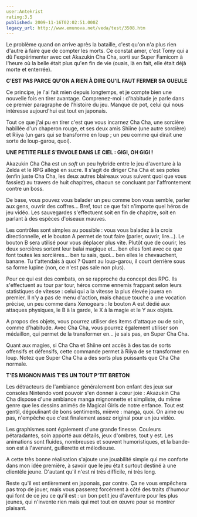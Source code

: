 ```yaml
---
user:Antekrist
rating:3.5
published: 2009-11-16T02:02:51.000Z
legacy_url: http://www.emunova.net/veda/test/3508.htm
---
```

Le problème quand on arrive après la bataille, c'est qu'on n'a plus rien d'autre à faire que de compter les morts. Ce constat amer, c'est Tomy qui a dû l'expérimenter avec cet Akazukin Cha Cha, sorti sur Super Famicom à l'heure où la belle était plus qu'en fin de vie (ouais, là en fait, elle était déjà morte et enterrée).  

  

**C'EST PAS PARCE QU'ON A RIEN À DIRE QU'IL FAUT FERMER SA GUEULE**  

Ce principe, je l'ai fait mien depuis longtemps, et je compte bien une nouvelle fois en tirer avantage. Comprenez-moi : d'habitude je parle dans ce premier paragraphe de l'histoire du jeu. Manque de pot, celui qui nous intéresse aujourd'hui est tout en japonais.  

Tout ce que j'ai pu en tirer c'est que vous incarnez Cha Cha, une sorcière habillée d'un chaperon rouge, et ses deux amis Shiine (une autre sorcière) et Riiya (un gars qui se transforme en loup ; un peu comme qui dirait une sorte de loup-garou, quoi).  

  

**UNE PETITE FILLE S'ENVOLE DANS LE CIEL : GIGI, OH GIGI !**  

Akazukin Cha Cha est un _soft_ un peu hybride entre le jeu d'aventure à la Zelda et le RPG allégé en sucre. Il s'agit de diriger Cha Cha et ses potes (enfin juste Cha Cha, les deux autres blaireaux vous suivent quoi que vous fassiez) au travers de huit chapitres, chacun se concluant par l'affrontement contre un boss.  

De base, vous pouvez vous balader un peu comme bon vous semble, parler aux gens, ouvrir des coffres... Bref, tout ce que fait n'importe quel héros de jeu vidéo. Les sauvegardes s'effectuent soit en fin de chapitre, soit en parlant à des espèces d'oiseaux mauves.  

Les contrôles sont simples au possible : vous vous baladez à la croix directionnelle, et le bouton A permet de tout faire (parler, ouvrir, lire...). Le bouton B sera utilisé pour vous déplacer plus vite. Plutôt que de courir, les deux sorcières sortent leur balai magique et... ben elles font avec ce que font toutes les sorcières... ben tu sais, quoi... ben elles le chevauchent, banane. Tu t'attendais à quoi ? Quant au loup-garou, il court derrière sous sa forme lupine (non, ce n'est pas sale non plus).  

Pour ce qui est des combats, on se rapproche du concept des RPG. Ils s'effectuent au tour par tour, héros comme ennemis frappant selon leurs statistiques de vitesse : celui qui a la vitesse la plus élevée jouera en premier. Il n'y a pas de menu d'action, mais chaque touche a une vocation précise, un peu comme dans Xenogears : le bouton A est dédié aux attaques physiques, le B à la garde, le X à la magie et le Y aux objets.  

A propos des objets, vous pourrez utiliser des items d'attaque ou de soin, comme d'habitude. Avec Cha Cha, vous pourrez également utiliser son médaillon, qui permet de la transformer en... je sais pas, en Super Cha Cha.  

Quant aux magies, si Cha Cha et Shiine ont accès à des tas de sorts offensifs et défensifs, cette commande permet à Riiya de se transformer en loup. Notez que Super Cha Cha a des sorts plus puissants que Cha Cha normale.  

  

**T'ES MIGNON MAIS T'ES UN TOUT P'TIT BRETON**  

Les détracteurs de l'ambiance généralement bon enfant des jeux sur consoles Nintendo vont pouvoir s'en donner à cœur joie : Akazukin Cha Cha dispose d'une ambiance manga mignonnette et simpliste, du même genre que les dessins animés de Magical Girls de notre enfance. Tout est gentil, dégoulinant de bons sentiments, mièvre : manga, quoi. On aime ou pas, n'empêche que c'est finalement assez original pour un jeu vidéo.  

Les graphismes sont également d'une grande finesse. Couleurs pétaradantes, soin apporté aux détails, jeux d'ombres, tout y est. Les animations sont fluides, nombreuses et souvent humoristiques, et la bande-son est à l'avenant, guillerette et mélodieuse.  

A cette très bonne réalisation s'ajoute une jouabilité simple qui me conforte dans mon idée première, à savoir que le jeu était surtout destiné à une clientèle jeune. D'autant qu'il n'est ni très difficile, ni très long.  

Reste qu'il est entièrement en japonais, par contre. Ça ne vous empêchera pas trop de jouer, mais vous passerez forcément à côté des traits d'humour qui font de ce jeu ce qu'il est : un bon petit jeu d'aventure pour les plus jeunes, qui n'invente rien mais qui met tout en œuvre pour se montrer plaisant.